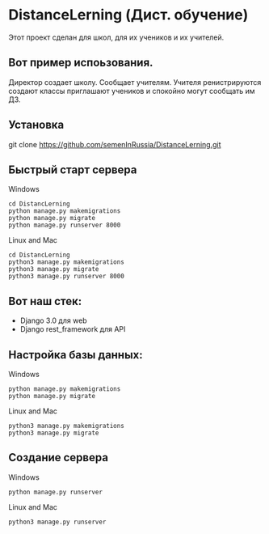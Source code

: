 # DistanceLerning (Дист. обучение)
Этот проект сделан для школ, для их учеников и их учителей.
## Вот пример испоьзования.
Директор создает школу. Сообщает учителям. Учителя ренистрируются создают классы приглашают учеников и спокойно могут сообщать им ДЗ.

## Установка
git clone https://github.com/semenInRussia/DistanceLerning.git

## Быстрый старт сервера
Windows
```
cd DistancLerning
python manage.py makemigrations
python manage.py migrate
python manage.py runserver 8000
```
Linux and Mac
```
cd DistancLerning
python3 manage.py makemigrations
python3 manage.py migrate
python3 manage.py runserver 8000
```

## Вот наш стек:
* Django 3.0 для web
* Django rest_framework для API


## Настройка базы данных:

Windows
```
python manage.py makemigrations
python manage.py migrate
```
Linux and Mac
```
python3 manage.py makemigrations
python3 manage.py migrate
```

## Создание сервера

Windows
```
python manage.py runserver
```
Linux and Mac
```
python3 manage.py runserver
```
